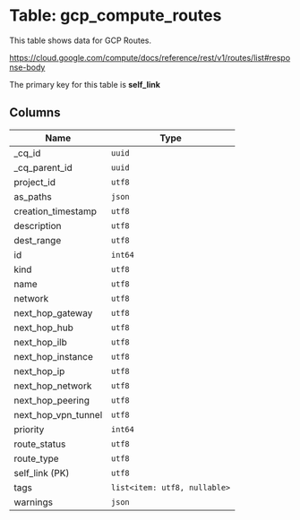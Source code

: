 # Table: gcp_compute_routes

This table shows data for GCP Routes.

https://cloud.google.com/compute/docs/reference/rest/v1/routes/list#response-body

The primary key for this table is **self_link**

## Columns

| Name          | Type          |
| ------------- | ------------- |
|_cq_id|`uuid`|
|_cq_parent_id|`uuid`|
|project_id|`utf8`|
|as_paths|`json`|
|creation_timestamp|`utf8`|
|description|`utf8`|
|dest_range|`utf8`|
|id|`int64`|
|kind|`utf8`|
|name|`utf8`|
|network|`utf8`|
|next_hop_gateway|`utf8`|
|next_hop_hub|`utf8`|
|next_hop_ilb|`utf8`|
|next_hop_instance|`utf8`|
|next_hop_ip|`utf8`|
|next_hop_network|`utf8`|
|next_hop_peering|`utf8`|
|next_hop_vpn_tunnel|`utf8`|
|priority|`int64`|
|route_status|`utf8`|
|route_type|`utf8`|
|self_link (PK)|`utf8`|
|tags|`list<item: utf8, nullable>`|
|warnings|`json`|
